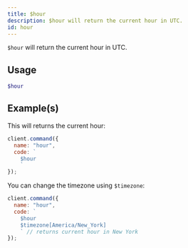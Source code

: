 ```yaml
---
title: $hour
description: $hour will return the current hour in UTC.
id: hour
---
```


`$hour` will return the current hour in UTC.

## Usage

```php
$hour
```

## Example(s)

This will returns the current hour:

```javascript
client.command({
  name: "hour",
  code: `
    $hour
    `
});
```

You can change the timezone using `$timezone`:

```javascript
client.command({
  name: "hour",
  code: `
    $hour 
    $timezone[America/New_York]
    ` // returns current hour in New York
});
```
